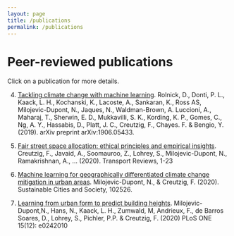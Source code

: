 ```yaml
---
layout: page
title: /publications
permalink: /publications
---
```


# Peer-reviewed publications

Click on a publication for more details.

4.  [Tackling climate change with machine learning](pub-CCAI).  Rolnick, D., Donti, P. L., Kaack, L. H., Kochanski, K., Lacoste, A., Sankaran, K., Ross AS, Milojevic-Dupont, N.,  Jaques,  N.,  Waldman-Brown,  A.   Luccioni,  A.,  Maharaj,  T.,  Sherwin,  E.  D., Mukkavilli, S. K., Kording, K. P., Gomes, C., Ng, A. Y., Hassabis, D., Platt, J. C., Creutzig, F., Chayes.  F. & Bengio, Y. (2019).  arXiv preprint arXiv:1906.05433.

3.  [Fair street space allocation: ethical principles and empirical insights](pub-fair-streetspace). Creutzig, F., Javaid, A., Soomauroo, Z., Lohrey, S., Milojevic-Dupont, N., Ramakrishnan, A., ... (2020).  Transport Reviews, 1-23

2. [Machine learning for geographically differentiated climate change mitigation in urban areas](pub-ML4CCM). Milojevic-Dupont, N., & Creutzig, F. (2020).  Sustainable Cities and Society, 102526.

1.  [Learning from urban form to predict building heights](pub-building-heights). Milojevic-Dupont,N., Hans, N., Kaack, L. H., Zumwald, M, Andrieux, F., de Barros Soares, D., Lohrey, S., Pichler, P.P. & Creutzig, F. (2020) PLoS ONE 15(12):  e0242010 





